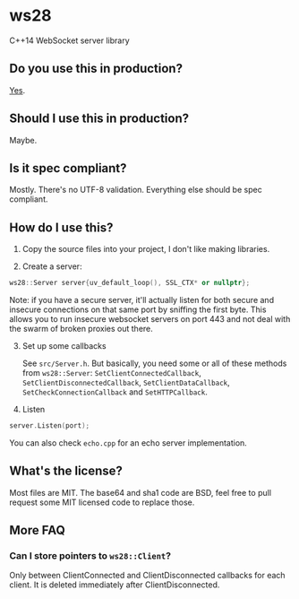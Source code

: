 # ws28
C++14 WebSocket server library

## Do you use this in production?

[Yes](https://diep.io/).

## Should I use this in production?

Maybe.

## Is it spec compliant?

Mostly. There's no UTF-8 validation. Everything else should be spec compliant.

## How do I use this?

1. Copy the source files into your project, I don't like making libraries.

2. Create a server:

```c++
ws28::Server server{uv_default_loop(), SSL_CTX* or nullptr};
```

Note: if you have a secure server, it'll actually listen for both secure and insecure connections on that same port
by sniffing the first byte. This allows you to run insecure websocket servers on port 443 and not deal with the swarm
of broken proxies out there.

3. Set up some callbacks

    See `src/Server.h`. But basically, you need some or all of these methods from `ws28::Server`: `SetClientConnectedCallback`, `SetClientDisconnectedCallback`, `SetClientDataCallback`, `SetCheckConnectionCallback` and `SetHTTPCallback`.

4. Listen

```c++
server.Listen(port);
```

You can also check `echo.cpp` for an echo server implementation.

## What's the license?

Most files are MIT. The base64 and sha1 code are BSD, feel free to pull request some MIT licensed code to replace those.


## More FAQ

### Can I store pointers to `ws28::Client`?

Only between ClientConnected and ClientDisconnected callbacks for each client. It is deleted immediately after ClientDisconnected.
